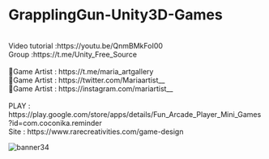 # GrapplingGun-Unity3D-Games
<br />
Video tutorial :https://youtu.be/QnmBMkFoI00<br />
Group :https://t.me/Unity_Free_Source<br /><br />
🎨Game Artist : https://t.me/maria_artgallery<br />
🎨Game Artist : https://twitter.com/Mariaartist__<br />
🎨Game Artist : https://instagram.com/mariartist__<br /><br />
PLAY : https://play.google.com/store/apps/details/Fun_Arcade_Player_Mini_Games?id=com.coconika.reminder<br />
Site : https://www.rarecreativities.com/game-design <br />

![banner34](https://user-images.githubusercontent.com/83016119/213936479-12dc0043-d788-4317-9734-f691d52310aa.png)
